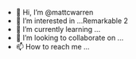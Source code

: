 - 👋 Hi, I’m @mattcwarren
- 👀 I’m interested in ...Remarkable 2 
- 🌱 I’m currently learning ... 
- 💞️ I’m looking to collaborate on ...
- 📫 How to reach me ...

<!---
mattcwarren/mattcwarren is a ✨ special ✨ repository because its `README.md` (this file) appears on your GitHub profile.
You can click the Preview link to take a look at your changes.
--->
